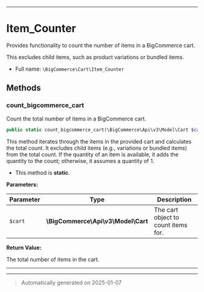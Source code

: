 ***

# Item_Counter

Provides functionality to count the number of items in a BigCommerce cart.

This excludes child items, such as product variations or bundled items.

* Full name: `\BigCommerce\Cart\Item_Counter`




## Methods


### count_bigcommerce_cart

Count the total number of items in a BigCommerce cart.

```php
public static count_bigcommerce_cart(\BigCommerce\Api\v3\Model\Cart $cart): int
```

This method iterates through the items in the provided cart and calculates the total count.
It excludes child items (e.g., variations or bundled items) from the total count. If the quantity
of an item is available, it adds the quantity to the count; otherwise, it assumes a quantity of 1.

* This method is **static**.




**Parameters:**

| Parameter | Type | Description |
|-----------|------|-------------|
| `$cart` | **\BigCommerce\Api\v3\Model\Cart** | The cart object to count items for. |


**Return Value:**

The total number of items in the cart.




***


***
> Automatically generated on 2025-01-07
